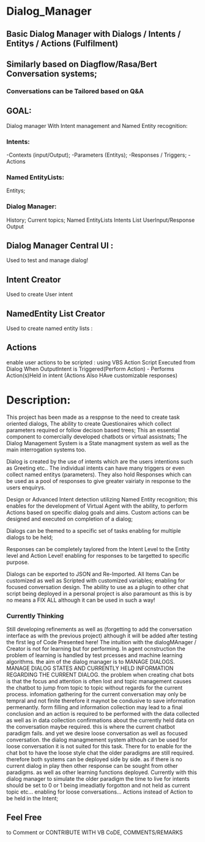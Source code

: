 # Dialog_Manager

## Basic Dialog Manager with Dialogs / Intents / Entitys / Actions (Fulfilment) ##

## Similarly based on Diagflow/Rasa/Bert Conversation systems; ##

### Conversations can be Tailored based on Q&A ###


## GOAL: 
Dialog manager With Intent management and Named Entity recognition: 

### Intents: 
-Contexts (input/Output);
-Parameters (Entitys);
-Responses / Triggers;
-Actions


### Named EntityLists:
Entitys;

### Dialog Manager:
History;
Current topics; 
Named EntityLists
Intents List
UserInput/Response Output

## Dialog Manager Central UI :
Used to test and manage dialog!

## Intent Creator
Used to create User intent

## NamedEntity List Creator
Used to create named entity lists : 

## Actions
enable user actions to be scripted : using VBS Action Script Executed from Dialog When OutputIntent is Triggered(Perform Action) - Performs Action(s)Held in intent (Actions Also HAve customizable responses)

# Description:

This project has been made as a resppnse to the need to create task oriented dialogs, 
The ability to create Questionaires which collect parameters required or follow decison based trees; 
This an essential component to comercially developed chatbots or virtual assistnats; 
The Dialog Management System is a State managment system as well as the main interrogation systems too. 

Dialog is created by the use of intents which are the users intentions such as Greeting etc..
The individual intents can have many triggers or even collect named entitys (parameters).
They also hold Responses which can be used as a pool of responses to give greater vairiaty in response to the users enquirys. 

Design or Advanced Intent detection utilizing Named Entity recognition; 
this enables for the development of Virtual Agent with the ability, to perform Actions based on specific dialog goals and aims. 
Custom actions can be designed and executed on completion of a dialog; 

Dialogs can be themed to a specific set of tasks enabling for multiple dialogs to be held; 

Responses can be completely taylored from the Intent Level to the Entity level and Action Level! enabling for responses to be targetted to specific purpose. 

Dialogs can be exported to JSON and Re-Imported. All Items Can be customized as well as Scripted with customized variables; enabling for focused conversation design. 
The ability to use as a plugin to other chat script being deployed in a personal project is also paramount as this is by no means a FIX ALL although it can be used in such a way! 



### Currently Thinking

Still developing refinements as well as (forgetting to add the conversation interface as with the previous project) although it will be added after testing the first leg of Code Presented here! The intuition with the dialogMAnager / Creator is not for learning but for performing. In agent ocnstruction the problem of learning is handled by test prcesses and machine learning algorithms.  the aim of the dialog manager is to MANAGE DIALOGS. MANAGE DIALOG STATES AND CURRENTLY HELD INFORMATION REGARDING THE CURRENT DIALOG.  the problem when creating chat bots is that the focus and attention is often lost and topic management causes the chatbot to jump from topic to topic without regards for the current process. infomation gathering for the current conversation may only be tempral and not finite therefore it maynot be condusive to save information permenantly. form filling and information collection may lead to a final conclusion and an action is required to be performed with the data collected as well as in data collection confirmations about the currently held data on the conversation maybe required. this is where the current chatbot paradigm fails. and yet we desire loose conversation as well as focused conversation.  the dialog managmement system althouh can be used for loose conversation it is not suited for this task. There for to enable for the chat bot to have the loose style chat the older paradigms are still required. therefore both systems can be deployed side by side. as if there is no current dialog in play then other response can be sought from other paradigms. as well as other learning functions deployed. 
Currently with this dialog manager to simulate the older paradigm the time to live for intents should be set to 0 or 1 being imeadiatly forgotton and not held as current topic etc... enabling for loose conversations... 
Actions instead of Action to be held in the Intent; 

## Feel Free 
to Comment or CONTRIBUTE WITH VB CoDE, COMMENTS/REMARKS  
